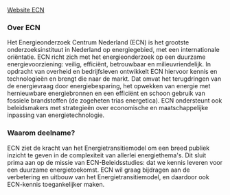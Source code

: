 [Website ECN](http://www.ecn.nl/nl/units/ps/themas/energie-en-emissiescenarios/)

### Over ECN
Het Energieonderzoek Centrum Nederland (ECN) is het grootste onderzoeksinstituut in Nederland op energiegebied, met een internationale oriëntatie. ECN richt zich met het energieonderzoek op een duurzame energievoorziening: veilig, efficiënt, betrouwbaar en milieuvriendelijk. In opdracht van overheid en bedrijfsleven ontwikkelt ECN hiervoor kennis en technologieën en brengt die naar de markt. Dat omvat het terugdringen van de energievraag door energiebesparing, het opwekken van energie met hernieuwbare energiebronnen en een efficiënt en schoon gebruik van fossiele brandstoffen (de zogeheten trias energetica). ECN ondersteunt ook beleidsmakers met strategieën over economische en maatschappelijke inpassing van energietechnologie.

### Waarom deelname?
ECN ziet de kracht van het Energietransitiemodel om een breed publiek inzicht te geven in de complexiteit van allerlei energiethema's. Dit sluit prima aan op de missie van ECN-Beleidsstudies: dat we kennis leveren voor een duurzame energietoekomst. ECN wil graag bijdragen aan de verbetering en uitbouw van het Energietransitiemodel, en daardoor ook ECN-kennis toegankelijker maken.
